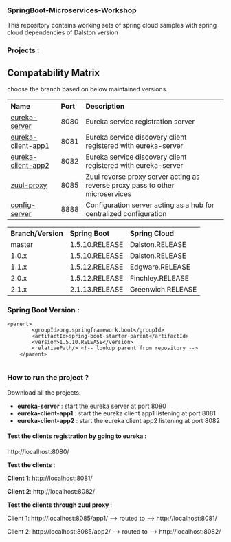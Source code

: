### SpringBoot-Microservices-Workshop
This repository contains working sets of spring cloud samples with spring cloud dependencies of Dalston version

### Projects :

<table>
 <tr>
    <th style="text-align:left">Name</th>
    <th style="text-align:left">Port</th> 
    <th style="text-align:left">Description</th>
  </tr>
  <tr>
    <td><a href="https://github.com/BarathArivazhagan/springboot-microservices-workshop/tree/master/eureka-server"> eureka-server</a></td>
    <td>8080</td>
    <td>Eureka service registration server </td>
  </tr>
  <tr>
    <td><a href="https://github.com/BarathArivazhagan/springboot-microservices-workshop/tree/master/eureka-client-app1">eureka-client-app1</a></td>
    <td>8081</td>
    <td>Eureka service discovery client registered with eureka-server</td>
  </tr>
  <tr>
    <td><a href="https://github.com/BarathArivazhagan/springboot-microservices-workshop/tree/master/eureka-client-app2">eureka-client-app2</a></td>
    <td>8082</td>
    <td>Eureka service discovery client registered with eureka-server</td>
  </tr>
  <tr>
    <td><a href="https://github.com/BarathArivazhagan/springboot-microservices-workshop/tree/master/api-gateway">zuul-proxy</a></td>
    <td>8085</td>
    <td>Zuul reverse proxy server acting as reverse proxy pass to other microservices</td>
  </tr>

  <tr>
    <td><a href="https://github.com/BarathArivazhagan/springboot-microservices-workshop/tree/master/api-gateway">config-server</a></td>
    <td>8888</td>
    <td>Configuration server acting as a hub for centralized configuration</td>
  </tr>
  


## Compatability Matrix

choose the branch based on below maintained versions.

<table>
 <tr>
    <th style="text-align:left">Branch/Version</th>
    <th style="text-align:left">Spring Boot</th>
    <th style="text-align:left">Spring Cloud</th>
  </tr>
  <tr>
    <td>master</td>
    <td>1.5.10.RELEASE</td>
    <td>Dalston.RELEASE</td>
  </tr>
  <tr>
    <td>1.0.x</td>
    <td>1.5.10.RELEASE</td>
    <td>Dalston.RELEASE</td>
  </tr>
  <tr>
    <td>1.1.x</td>
    <td>1.5.12.RELEASE</td>
    <td>Edgware.RELEASE</td>
  </tr>
  <tr>
    <td>2.0.x</td>
    <td>1.5.12.RELEASE</td>
    <td>Finchley.RELEASE</td>
  </tr>
  <tr>
    <td>2.1.x</td>
    <td>2.1.13.RELEASE</td>
    <td>Greenwich.RELEASE</td>
  </tr> 
  
</table>

### Spring Boot Version :

```
<parent>
		<groupId>org.springframework.boot</groupId>
		<artifactId>spring-boot-starter-parent</artifactId>
		<version>1.5.10.RELEASE</version>
		<relativePath/> <!-- lookup parent from repository -->
	</parent>
  
  ```

### How to run the project ? 

Download all the projects. 

- <b>eureka-server</b> : start the eureka server at port 8080
- <b>eureka-client-app1</b> : start the eureka client app1 listening at port 8081
- <b>eureka-client-app2</b> : start the eureka client app2 listening at port 8082

#### Test the clients registration by going to eureka :
 
 http://localhost:8080/ 
 
  <b>Test the clients </b> : 
 
 <b>Client 1</b>: http://localhost:8081/ 
 
 <b>Client 2</b>: http://localhost:8082/ 
 
  <b>Test the clients through zuul proxy </b>: 
 
 Client 1: http://localhost:8085/app1/ --> routed to --> http://localhost:8081/
 
 Client 2: http://localhost:8085/app2/ --> routed to -->  http://localhost:8082/ 
 
 
